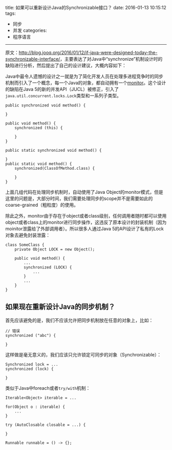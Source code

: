 title: 如果可以重新设计Java的Synchronizable接口？
date: 2016-01-13 10:15:12
tags:
- 同步
- 并发
categories:
- 程序语言

---

原文：<http://blog.jooq.org/2016/01/12/if-java-were-designed-today-the-synchronizable-interface/>，主要表达了对Java中“synchronize”机制设计时的缺陷进行分析，然后提出了自己的设计建议，大概内容如下：

Java中最令人遗憾的设计之一就是为了简化开发人员在处理多进程竞争时的同步机制而引入了一个概念，每一个Java的对象，都自动拥有一个[monitor](http://stackoverflow.com/q/1648551/521799)。这个设计的缺陷在Java 5的新的并发API（JUCL）被修正，引入了`java.util.concurrent.locks.Lock`类型和一系列子类型。

```
public synchronized void method() {

}
```

```
public void method() {
    synchronized (this) {

    }
}
```

```
public static synchronized void method() {

}
public static void method() {
    synchronized(ClassOfMethod.class) {

    }
}
```

上面几组代码在处理同步机制时，自动使用了Java Object的monitor模式，但是这里的问题是，大部分时间，我们需要处理同步的scope并不是需要如此的coarse-grained（粗粒度）的使用。

除此之外，monitor由于存在于object或者class级别，任何调用者随时都可以使用object或者class上的monitor进行同步操作，这违反了原本设计的封装机制（因为moinitor泄露给了外部调用者）。所以很多人通过Java 5的API设计了私有的Lock对象去避免封装泄露：

```
class SomeClass {
    private Object LOCK = new Object();

    public void method() {
        ...
        synchronized (LOCK) {
            ...
        }
        ...
    }
}
```

## 如果现在重新设计Java的同步机制？

首先应该避免的是，我们不应该允许把同步机制放在任意的对象上，比如：

```
// 错误
synchronized ("abc") {

}
```

这样做是毫无意义的，我们应该只允许锁定可同步的对象（Synchronizable）：

```
Synchronized lock = ...
synchronized (lock) {

}
```

类似于Java中foreach或者`try/with`机制：

```
Iterable<Object> iterable = ...

for(Object o : iterable) {
    ...
}

try (AutoClosable closable = ...) {

}

Runnable runnable = () -> {};
```
